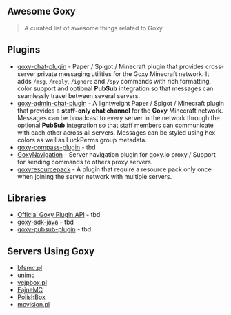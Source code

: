 ## Awesome Goxy
> A curated list of awesome things related to Goxy


## Plugins

- [goxy-chat-plugin](https://gitlab.com/goxy.pl/minecraft/goxy-chat-plugin) - Paper / Spigot / Minecraft plugin that provides cross-server private messaging utilities for the Goxy Minecraft network. It adds `/msg`, `/reply`, `/ignore` and `/spy` commands with rich formatting, color support and optional **PubSub** integration so that messages can seamlessly travel between several servers.
- [goxy-admin-chat-plugin](https://gitlab.com/goxy.pl/minecraft/goxy-admin-chat-plugin) - A lightweight Paper / Spigot / Minecraft plugin that provides a **staff-only chat channel** for the **Goxy** Minecraft network. Messages can be broadcast to every server in the network through the optional **PubSub** integration so that staff members can communicate with each other across all servers. Messages can be styled using hex colors as well as LuckPerms group metadata.
- [goxy-compass-plugin](https://gitlab.com/goxy.pl/minecraft/goxy-compass-plugin) - tbd
- [GoxyNavigation](https://github.com/MrPatryk/GoxyNavigation) - Server navigation plugin for goxy.io proxy / Support for sending commands to others proxy servers.
- [goxyresourcepack](https://github.com/makindotcc/goxyresourcepack) - A plugin that require a resource pack only once when joining the server network with multiple servers.

## Libraries

- [Official Goxy Plugin API](https://gitlab.com/goxy.pl/minecraft/goxy-plugin) - tbd
- [goxy-sdk-java](https://gitlab.com/goxy.pl/api/goxy-sdk-java) - tbd
- [goxy-pubsub-plugin](https://gitlab.com/goxy.pl/minecraft/goxy-pubsub-plugin) - tbd


## Servers Using Goxy

- [bfsmc.pl](https://bfsmc.pl)
- [unimc](https://unimc.pl)
- [vejpbox.pl](https://vejpbox.pl)
- [FajneMC](https://fajnemc.pl)
- [PolishBox](https://polishbox.pl)
- [mcvision.pl](https://mcvision.pl)

